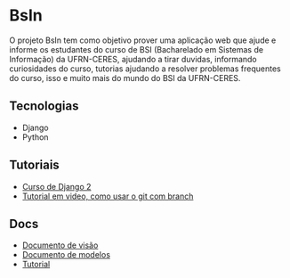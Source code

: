 # BsIn

O projeto BsIn tem como objetivo prover uma aplicação web que ajude e informe os estudantes do curso de BSI (Bacharelado em Sistemas de Informação) da UFRN-CERES, ajudando a tirar duvidas, informando curiosidades do curso, tutorias ajudando a resolver problemas frequentes do curso, isso e muito mais do mundo do BSI da UFRN-CERES.

## Tecnologias

- Django
- Python

## Tutoriais

- [Curso de Django 2](https://www.youtube.com/watch?v=LZsjuSBW5YM&list=RDCMUCDoFiMhpOnLFq1uG4RL4xag&index=2)
- [Tutorial em video, como usar o git com branch](https://drive.google.com/file/d/1A0odHyz7f2663ia3H8gi9JUJFCrcRSAu/view?usp=sharing)

## Docs

- [Documento de visão](https://github.com/JFmaia/BsIn/blob/main/docs/Documento_de_visao.md)
- [Documento de modelos](https://github.com/JFmaia/BsIn/blob/main/docs/documento_de_modelos.md)
- [Tutorial](https://github.com/JFmaia/BsIn/blob/main/docs/tutorial.md)



